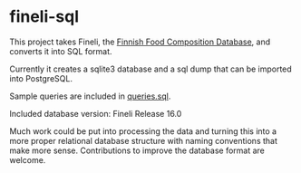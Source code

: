 # fineli-sql
This project takes Fineli, the [Finnish Food Composition Database](http://www.fineli.fi/index.php?lang=en), and converts it into SQL format.

Currently it creates a sqlite3 database and a sql dump that can be imported into PostgreSQL.

Sample queries are included in [queries.sql](queries.sql).

Included database version: Fineli Release 16.0

Much work could be put into processing the data and turning this into a more proper relational database structure with naming conventions that make more sense. Contributions to improve the database format are welcome.
